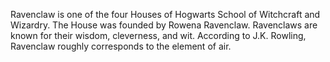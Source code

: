 Ravenclaw is one of the four Houses of Hogwarts School of Witchcraft and Wizardry. The House was founded by Rowena Ravenclaw. Ravenclaws are known for their wisdom, cleverness, and wit. According to J.K. Rowling, Ravenclaw roughly corresponds to the element of air.
